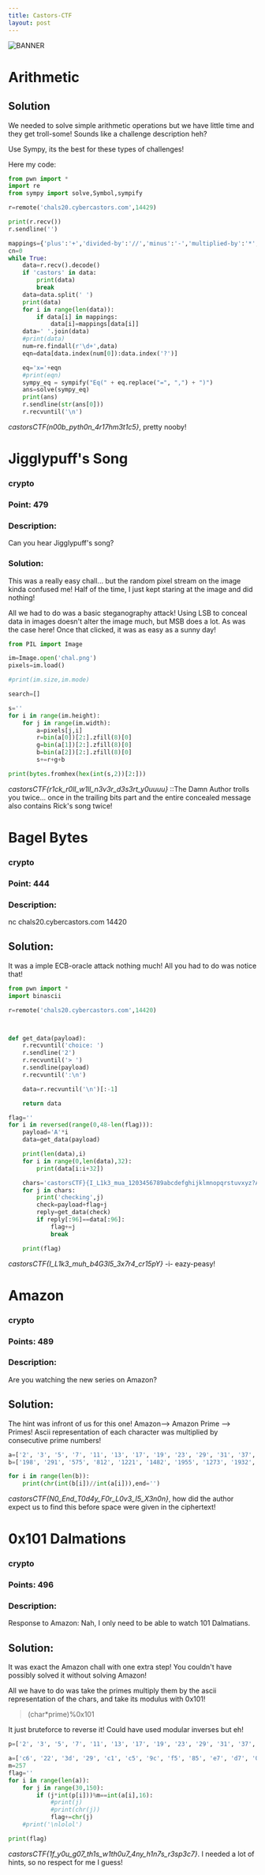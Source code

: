 ```yaml
---
title: Castors-CTF
layout: post
---
```


![BANNER](Snips/CASTOR/BANNER.PNG)

# Arithmetic

## Solution

We needed to solve simple arithmetic operations but we have little time and they get troll-some! Sounds like a challenge description heh?

Use Sympy, its the best for these types of challenges!

Here my code:

```python
from pwn import *
import re
from sympy import solve,Symbol,sympify

r=remote('chals20.cybercastors.com',14429)

print(r.recv())
r.sendline('')

mappings={'plus':'+','divided-by':'//','minus':'-','multiplied-by':'*','one':'1','two':'2','three':'3','four':'4','five':'5','six':'6','seven':'7','eight':'8','nine':'9','zero':'0'}
cn=0
while True:
	data=r.recv().decode()
	if 'castors' in data:
		print(data)
		break
	data=data.split(' ')
	print(data)
	for i in range(len(data)):
		if data[i] in mappings:
			data[i]=mappings[data[i]]
	data=' '.join(data)
	#print(data)
	num=re.findall(r'\d+',data)
	eqn=data[data.index(num[0]):data.index('?')]

	eq='x='+eqn
	#print(eqn)
	sympy_eq = sympify("Eq(" + eq.replace("=", ",") + ")")
	ans=solve(sympy_eq)
	print(ans)
	r.sendline(str(ans[0]))
	r.recvuntil('\n')
```

*castorsCTF(n00b_pyth0n_4r17hm3t1c5}*, pretty nooby!


# Jigglypuff's Song

### crypto

### Point: 479

### Description:
Can you hear Jigglypuff's song?

### Solution:

This was a really easy chall... but the random pixel stream on the image kinda confused me! Half of the time, I just kept staring at the image and did nothing!

All we had to do was a basic steganography attack! Using LSB to conceal data in images doesn't alter the image much, but MSB does a lot. As was the case here! Once that clicked, it was as easy as a sunny day!

```python
from PIL import Image

im=Image.open('chal.png')
pixels=im.load()

#print(im.size,im.mode)

search=[]

s=''
for i in range(im.height):
	for j in range(im.width):
		a=pixels[j,i]
		r=bin(a[0])[2:].zfill(8)[0]
		g=bin(a[1])[2:].zfill(8)[0]
		b=bin(a[2])[2:].zfill(8)[0]
		s+=r+g+b

print(bytes.fromhex(hex(int(s,2))[2:]))
```

*castorsCTF{r1ck_r0ll_w1ll_n3v3r_d3s3rt_y0uuuu}* ::The Damn Author trolls you twice... once in the trailing bits part and the entire concealed message also contains Rick's song twice!


# Bagel Bytes

### crypto

### Point: 444

### Description:
nc chals20.cybercastors.com 14420

## Solution:

It was a imple ECB-oracle attack nothing much! All you had to do was notice that!

```python
from pwn import *
import binascii

r=remote('chals20.cybercastors.com',14420)



def get_data(payload):
	r.recvuntil('choice: ')
	r.sendline('2')
	r.recvuntil('> ')
	r.sendline(payload)
	r.recvuntil(':\n')

	data=r.recvuntil('\n')[:-1]

	return data

flag=''
for i in reversed(range(0,48-len(flag))):
	payload='A'*i
	data=get_data(payload)

	print(len(data),i)
	for i in range(0,len(data),32):
		print(data[i:i+32])

	chars='castorsCTF}{I_L1k3_mua_1203456789abcdefghijklmnopqrstuvxyz?ABCDEFGHIJKLMNOPQRSTUVWXYZ'
	for j in chars:
		print('checking',j)
		check=payload+flag+j
		reply=get_data(check)
		if reply[:96]==data[:96]:
			flag+=j
			break

	print(flag)
```

*castorsCTF{I_L1k3_muh_b4G3l5_3x7r4_cr15pY}* -i- eazy-peasy!


# Amazon

### crypto

### Points: 489

### Description:
Are you watching the new series on Amazon?

## Solution:

The hint was infront of us for this one! Amazon--> Amazon Prime --> Primes! Ascii representation of each character was multiplied by consecutive prime numbers!


```python
a=['2', '3', '5', '7', '11', '13', '17', '19', '23', '29', '31', '37', '41', '43', '47', '53', '59', '61', '67', '71', '73', '79', '83', '89', '97', '101', '103', '107', '109', '113', '127', '131', '137', '139', '149', '151', '157', '163', '167', '173', '179', '181', '191', '193', '197', '199', '211', '223', '227', '229']
b=['198', '291', '575', '812', '1221', '1482', '1955', '1273', '1932', '2030', '3813', '2886', '1968', '4085', '3243', '5830', '5900', '5795', '5628', '3408', '7300', '4108', '10043', '8455', '6790', '4848', '11742', '10165', '8284', '5424', '14986', '6681', '13015', '10147', '7897', '14345', '13816', '8313', '18370', '8304', '19690', '22625']

for i in range(len(b)):
	print(chr(int(b[i])//int(a[i])),end='')
```

*castorsCTF{N0_End_T0d4y_F0r_L0v3_I5_X3n0n}*, how did the author expect us to find this before space were given in the ciphertext!


# 0x101 Dalmations

### crypto

### Points: 496

### Description:
Response to Amazon: Nah, I only need to be able to watch 101 Dalmatians.

## Solution:

It was exact the Amazon chall with one extra step! You couldn't have possibly solved it without solving Amazon!

All we have to do was take the primes multiply them by the ascii representation of the chars, and take its modulus with 0x101!

> (char\*prime)%0x101

It just bruteforce to reverse it! Could have used modular inverses but eh!

```python
p=['2', '3', '5', '7', '11', '13', '17', '19', '23', '29', '31', '37', '41', '43', '47', '53', '59', '61', '67', '71', '73', '79', '83', '89', '97', '101', '103', '107', '109', '113', '127', '131', '137', '139', '149', '151', '157', '163', '167', '173', '179', '181', '191', '193', '197', '199', '211', '223', '227', '229','239', '241' ,'251' ,'257', '263', '269','271' ,'277' ,'281' ,'283' ,'293' ,'307' ,'311','313','317']

a=['c6', '22', '3d', '29', 'c1', 'c5', '9c', 'f5', '85', 'e7', 'd7', '0e', '46', 'e6', '21', 'e7', 'dd', '8d', 'db', '43', 'a0', '34', '77', '04', '7f', '32', '13', '8c', 'c9', '01', '65', '78', '5f', 'c0', '14', '8e', '33', 'bf', 'bc', '02', '21', '79', 'e1', '5d', 'd3', '46', 'e0', 'ca', 'ee', '72', 'c2', '26', '38']
m=257
flag=''
for i in range(len(a)):
	for j in range(30,150):
		if (j*int(p[i]))%m==int(a[i],16):
			#print(j)
			#print(chr(j))
			flag+=chr(j)
	#print('\nlolol')

print(flag)
```

*castorsCTF{1f_y0u_g07_th1s_w1th0u7_4ny_h1n7s_r3sp3c7}*. I needed a lot of hints, so no respect for me I guess!


